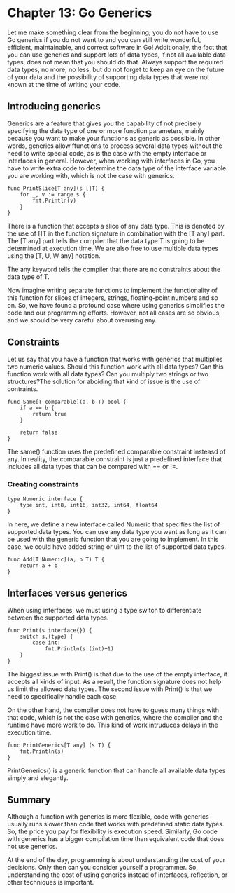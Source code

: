 # Chapter 13: Go Generics

Let me make something clear from the beginning; you do not have to use Go generics if you do not want to and you can still write wonderful, efficient, maintainable, and correct software in Go! Additionally, the fact that you can use generics and support lots of data types, if not all available data types, does not mean that you should do that. Always support the required data types, no more, no less, but do not forget to keep an eye on the future of your data and the possibility of supporting data types that were not known at the time of writing your code.

## Introducing generics

Generics are a feature that gives you the capability of not precisely specifying the data type of one or more function parameters, mainly because you want to make your functions as generic as possible. In other words, generics allow ffunctions to process several data types without the need to write special code, as is the case with the empty interface or interfaces in general. However, when working with interfaces in Go, you have to write extra code to determine the data type of the interface variable you are working with, which is not the case with generics.

```
func PrintSlice[T any](s []T) {
    for _, v := range s {
        fmt.Println(v)
    }
}
```

There is a function that accepts a slice of any data type. This is denoted by the use of []T in the function signature in combination with the [T any] part. The [T any] part tells the compiler that the data type T is going to be determined at execution time. We are also free to use multiple data types using the [T, U, W any] notation.

The any keyword tells the compiler that there are no constraints about the data type of T.

Now imagine writing separate functions to implement the functionality of this function for slices of integers, strings, floating-point numbers and so on. So, we have found a profound case where using generics simplifies the code and our programming efforts. However, not all cases are so obvious, and we should be very careful about overusing any.

## Constraints

Let us say that you have a function that works with generics that multiplies two numeric values. Should this function work with all data types? Can this function work with all data types? Can you multiply two strings or two structures?The solution for aboiding that kind of issue is the use of contraints.

```
func Same[T comparable](a, b T) bool {
    if a == b {
        return true
    }

    return false
}
```

The same() function uses the predefined comparable constraint insteasd of any. In reality, the comparable constraint is just a predefined interface that includes all data types that can be compared with == or !=.

### Creating constraints

```
type Numeric interface {
    type int, int8, int16, int32, int64, float64
}
```

In here, we define a new interface called Numeric that specifies the list of supported data types. You can use any data type you want as long as it can be used with the generic function that you are going to implement. In this case, we could have added string or uint to the list of supported data types.

```
func Add[T Numeric](a, b T) T {
    return a + b
}
```

## Interfaces versus generics
When using interfaces, we must using a type switch to differentiate between the supported data types.

```
func Print(s interface{}) {
    switch s.(type) {
        case int:
            fmt.Println(s.(int)+1)
    }
}
```

The biggest issue with Print() is that due to the use of the empty interface, it accepts all kinds of input. As a result, the function signature does not help us limit the allowed data types. The second issue with Print() is that we need to specifically handle each case.

On the other hand, the compiler does not have to guess many things with that code, which is not the case with generics, where the compiler and the runtime have more work to do. This kind of work intruduces delays in the execution time.

```
func PrintGenerics[T any] (s T) {
    fmt.Println(s)
}
```

PrintGenerics() is a generic function that can handle all available data types simply and elegantly.

## Summary

Although a function with generics is more flexible, code with generics usually runs slower than code that works with predefined static data types. So, the price you pay for flexibility is execution speed. Similarly, Go code with generics has a bigger compilation time than equivalent code that does not use generics.

At the end of the day, programming is about understanding the cost of your decisions. Only then can you consider yourself a programmer. So, understanding the cost of using generics instead of interfaces, reflection, or other techniques is important.



